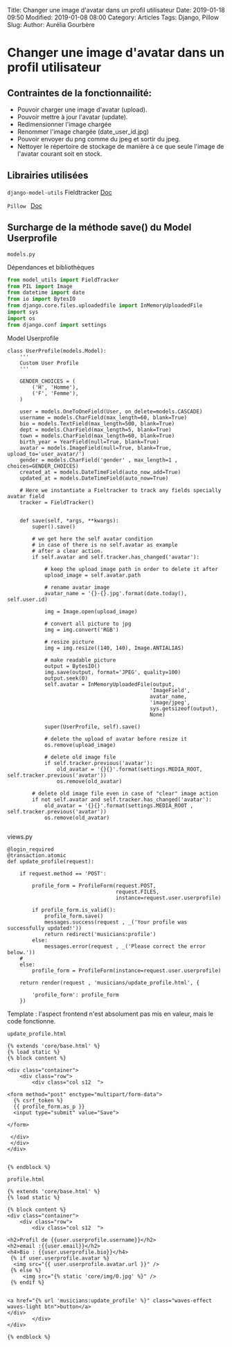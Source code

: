 Title: Changer une image d'avatar dans un profil utilisateur
Date: 2019-01-18 09:50
Modified: 2019-01-08 08:00
Category: Articles
Tags: Django, Pillow
Slug: 
Author: Aurélia Gourbère


# Changer une image d'avatar dans un profil utilisateur

## Contraintes de la fonctionnailité:

* Pouvoir charger une image d'avatar (upload).
* Pouvoir mettre à jour l'avatar (update).
* Redimensionner l'image chargée
* Renommer l'image chargée (date_user_id.jpg)
* Pouvoir envoyer du png comme du jpeg et sortir du jpeg.
* Nettoyer le répertoire de stockage de manière à ce que seule l'image de l'avatar courant soit en stock.

## Librairies utilisées

```django-model-utils``` Fieldtracker [ Doc](https://django-model-utils.readthedocs.io/en/latest/utilities.html)

```Pillow ``` [Doc](https://pillow.readthedocs.io/en/stable/)

## Surcharge de la méthode save() du Model Userprofile


``` models.py ``` 

Dépendances et bibliothèques

```python
from model_utils import FieldTracker
from PIL import Image
from datetime import date
from io import BytesIO
from django.core.files.uploadedfile import InMemoryUploadedFile
import sys
import os
from django.conf import settings

```
Model Userprofile

```
class UserProfile(models.Model):
    '''
    Custom User Profile
    '''

    GENDER_CHOICES = (
        ('H', 'Homme'),
        ('F', 'Femme'),
    )

    user = models.OneToOneField(User, on_delete=models.CASCADE)
    username = models.CharField(max_length=60, blank=True)
    bio = models.TextField(max_length=500, blank=True)
    dept = models.CharField(max_length=5, blank=True)
    town = models.CharField(max_length=60, blank=True)
    birth_year = YearField(null=True, blank=True)
    avatar = models.ImageField(null=True, blank=True, upload_to='user_avatar/')
    gender = models.CharField('gender' , max_length=1 , choices=GENDER_CHOICES)
    created_at = models.DateTimeField(auto_now_add=True)
    updated_at = models.DateTimeField(auto_now=True)

    # Here we instantiate a Fieltracker to track any fields specially avatar field
    tracker = FieldTracker()
    
```    
```
    def save(self, *args, **kwargs):
        super().save()

        # we get here the self avatar condition
        # in case of there is no self.avatar as example
        # after a clear action.
        if self.avatar and self.tracker.has_changed('avatar'):

            # keep the upload image path in order to delete it after
            upload_image = self.avatar.path

            # rename avatar image
            avatar_name = '{}-{}.jpg'.format(date.today(), self.user.id)

            img = Image.open(upload_image)

            # convert all picture to jpg
            img = img.convert('RGB')

            # resize picture
            img = img.resize((140, 140), Image.ANTIALIAS)

            # make readable picture
            output = BytesIO()
            img.save(output, format='JPEG', quality=100)
            output.seek(0)
            self.avatar = InMemoryUploadedFile(output,
                                              'ImageField',
                                              avatar_name,
                                              'image/jpeg',
                                              sys.getsizeof(output),
                                              None)

            super(UserProfile, self).save()

			# delete the upload of avatar before resize it
            os.remove(upload_image)

            # delete old image file
            if self.tracker.previous('avatar'):
                old_avatar = '{}{}'.format(settings.MEDIA_ROOT, self.tracker.previous('avatar'))
                os.remove(old_avatar)

        # delete old image file even in case of "clear" image action
        if not self.avatar and self.tracker.has_changed('avatar'):
            old_avatar = '{}{}'.format(settings.MEDIA_ROOT , self.tracker.previous('avatar'))
            os.remove(old_avatar)
            
```            

views.py

```
@login_required
@transaction.atomic
def update_profile(request):

    if request.method == 'POST':

        profile_form = ProfileForm(request.POST,
                                   request.FILES,
                                   instance=request.user.userprofile)

        if profile_form.is_valid():
            profile_form.save()
            messages.success(request , _('Your profile was successfully updated!'))
            return redirect('musicians:profile')
        else:
            messages.error(request , _('Please correct the error below.'))
    #
    else:
        profile_form = ProfileForm(instance=request.user.userprofile)

    return render(request , 'musicians/update_profile.html', {

        'profile_form': profile_form
    })
```
    
Template : l'aspect frontend n'est absolument pas mis en valeur, mais le code fonctionne.

``` update_profile.html ```

```
{% extends 'core/base.html' %}
{% load static %}
{% block content %}

<div class="container">
    <div class="row">
        <div class="col s12  ">

<form method="post" enctype="multipart/form-data">
  {% csrf_token %}
  {{ profile_form.as_p }}
  <input type="submit" value="Save">

</form>

 </div>
 </div>
</div>


{% endblock %}
```

``` profile.html ```

```
{% extends 'core/base.html' %}
{% load static %}

{% block content %}
<div class="container">
    <div class="row">
        <div class="col s12  ">

<h2>Profil de {{user.userprofile.username}}</h2>
<h2>email :{{user.email}}</h2>
<h4>Bio : {{user.userprofile.bio}}</h4>
 {% if user.userprofile.avatar %}
  <img src="{{ user.userprofile.avatar.url }}" />
 {% else %}
     <img src="{% static 'core/img/0.jpg' %}" />
 {% endif %}


<a href="{% url 'musicians:update_profile' %}" class="waves-effect waves-light btn">button</a>
</div>
        </div>
</div>

{% endblock %}

```
  